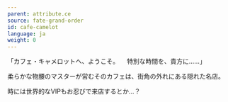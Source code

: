 ```yaml
---
parent: attribute.ce
source: fate-grand-order
id: cafe-camelot
language: ja
weight: 0
---
```


「カフェ・キャメロットへ、ようこそ。
　特別な時間を、貴方に……」

柔らかな物腰のマスターが営むそのカフェは、街角の外れにある隠れた名店。

時には世界的なVIPもお忍びで来店するとか…？
